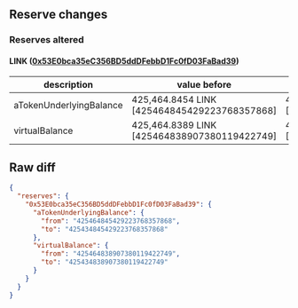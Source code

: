 ## Reserve changes

### Reserves altered

#### LINK ([0x53E0bca35eC356BD5ddDFebbD1Fc0fD03FaBad39](https://polygonscan.com/address/0x53E0bca35eC356BD5ddDFebbD1Fc0fD03FaBad39))

| description | value before | value after |
| --- | --- | --- |
| aTokenUnderlyingBalance | 425,464.8454 LINK [425464845429223768357868] | 425,434.8454 LINK [425434845429223768357868] |
| virtualBalance | 425,464.8389 LINK [425464838907380119422749] | 425,434.8389 LINK [425434838907380119422749] |


## Raw diff

```json
{
  "reserves": {
    "0x53E0bca35eC356BD5ddDFebbD1Fc0fD03FaBad39": {
      "aTokenUnderlyingBalance": {
        "from": "425464845429223768357868",
        "to": "425434845429223768357868"
      },
      "virtualBalance": {
        "from": "425464838907380119422749",
        "to": "425434838907380119422749"
      }
    }
  }
}
```